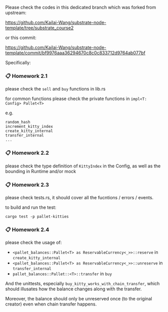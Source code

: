 Please check the codes in this dedicated branch which was forked from upstream:

https://github.com/Kailai-Wang/substrate-node-template/tree/substrate_course2

or this commit:

https://github.com/Kailai-Wang/substrate-node-template/commit/bf9976aaa36294670c8c0c833712d9764ab077bf

Specifically:

### :clipboard: Homework 2.1

please check the `sell` and `buy` functions in lib.rs

for common functions please check the private functions in `impl<T: Config> Pallet<T>`

e.g.
```
random_hash
increment_kitty_index
create_kitty_internal
transfer_internal
...
```

### :clipboard: Homework 2.2

please check the type definition of `KittyIndex` in the Config, as well as the bounding in Runtime and/or mock

### :clipboard: Homework 2.3

please check tests.rs, it should cover all the fucntions / errors / events.

to build and run the test:
```
cargo test -p pallet-kitties
```

### :clipboard: Homework 2.4

please check the usage of:

- `<pallet_balances::Pallet<T> as ReservableCurrency<_>>::reserve` in `create_kitty_internal`
- `<pallet_balances::Pallet<T> as ReservableCurrency<_>>::unreserve` in `transfer_internal`
- `pallet_balances::Pallet::<T>::transfer` in `buy`

And the unittests, especially `buy_kitty_works_with_chain_transfer`, which should illusates how the balance changes along with the transfer.

Moreover, the balance should only be unreserved once (to the original creator) even when chain transfer happens.
